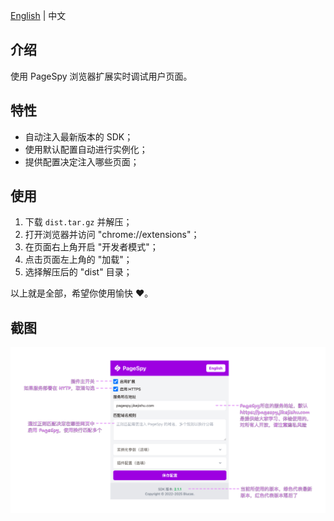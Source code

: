 [English](./README.md) | 中文

## 介绍

使用 PageSpy 浏览器扩展实时调试用户页面。

## 特性

- 自动注入最新版本的 SDK；
- 使用默认配置自动进行实例化；
- 提供配置决定注入哪些页面；

## 使用

1. 下载 `dist.tar.gz` 并解压；
2. 打开浏览器并访问 "chrome://extensions"；
3. 在页面右上角开启 "开发者模式"；
4. 点击页面左上角的 "加载"；
5. 选择解压后的 "dist" 目录；

以上就是全部，希望你使用愉快 ❤️。

## 截图

<img src="../../.github/assets/extension-zh.png" />
